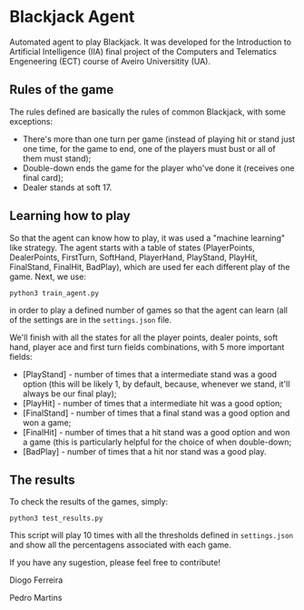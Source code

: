 # Blackjack Agent

Automated agent to play Blackjack. It was developed for the Introduction to Artificial Intelligence (IIA) final project of the Computers and Telematics Engeneering (ECT) course of Aveiro Universitity (UA).

## Rules of the game

The rules defined are basically the rules of common Blackjack, with some exceptions:

- There's more than one turn per game (instead of playing hit or stand just one time, for the game to end, one of the players must bust or all of them must stand);
- Double-down ends the game for the player who've done it (receives one final card);
- Dealer stands at soft 17.

## Learning how to play

So that the agent can know how to play, it was used a "machine learning" like strategy.
The agent starts with a table of states (PlayerPoints, DealerPoints, FirstTurn, SoftHand, PlayerHand, PlayStand, PlayHit, FinalStand, FinalHit, BadPlay), which are used fer each different play of the game. Next, we use:

    python3 train_agent.py

in order to play a defined number of games so that the agent can learn (all of the settings are in the `settings.json` file.

We'll finish with all the states for all the player points, dealer points, soft hand, player ace and first turn fields combinations, with 5 more important fields:
- [PlayStand] - number of times that a intermediate stand was a good option (this will be likely 1, by default, because, whenever we stand, it'll always be our final play);
- [PlayHit] - number of times that a intermediate hit was a good option;
- [FinalStand] - number of times that a final stand was a good option and won a game;
- [FinalHit] - number of times that a hit stand was a good option and won a game (this is particularly helpful for the choice of when double-down;
- [BadPlay] - number of times that a hit nor stand was a good play.

## The results

To check the results of the games, simply:

    python3 test_results.py

This script will play 10 times with all the thresholds defined in `settings.json` and show all the percentagens associated with each game.

If you have any sugestion, please feel free to contribute!

Diogo Ferreira

Pedro Martins
